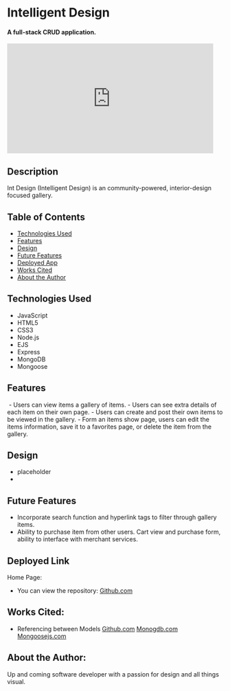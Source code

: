# Intelligent Design

#### A full-stack CRUD application.
<iframe src="https://giphy.com/embed/frGrCw2wk82NiawdUF" width="480" height="256" frameBorder="0" class="giphy-embed" allowFullScreen></iframe>

## Description
Int Design (Intelligent Design) is an community-powered, interior-design focused gallery. 

## Table of Contents
* [Technologies Used](#technologiesused)
* [Features](#features)
* [Design](#design)
* [Future Features](#nextsteps)
* [Deployed App](#deployment)
* [Works Cited](#workcited)
* [About the Author](#author)


## <a name="technologiesused"></a>Technologies Used
* JavaScript
* HTML5
* CSS3
* Node.js
* EJS
* Express
* MongoDB
* Mongoose


## Features
<img src="" alt="">
- Users can view items a gallery of items.
- Users can see extra details of each item on their own page.
- Users can create and post their own items to be viewed in the gallery.
- Form an items show page, users can edit the items information, save it to a favorites page, or delete the item from the gallery.


## <a name="design"></a>Design
* placeholder
* <img src="" alt="">


## <a name="nextsteps"></a>Future Features
* Incorporate search function and hyperlink tags to filter through gallery items.
* Ability to purchase item from other users. Cart view and purchase form, ability to interface with merchant services.

## <a name="deployment"></a>Deployed Link
Home Page:

* You can view the repository:
[Github.com](https://github.com/casy1996/Int-Design)
  
    
## <a name="workcited"></a>Works Cited:
- Referencing between Models
[Github.com](https://github.com/rohan-paul/Awesome-JavaScript-Interviews/blob/master/MongoDB/referencing-another-schema-in-Mongoose-2.md)
[Monogdb.com](https://www.mongodb.com/community/forums/t/how-to-reference-the-objectid-from-one-collection-schema-to-another/203108) 
[Mongoosejs.com](https://mongoosejs.com/docs/populate.html)



## <a name="author"></a>About the Author:
Up and coming software developer with a passion for design and all things visual.
